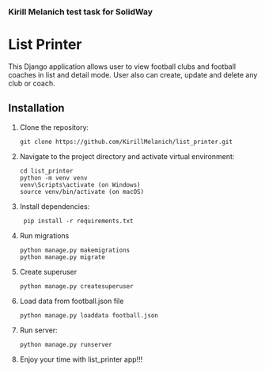 ### Kirill Melanich test task for SolidWay

# List Printer
This Django application allows user to view football clubs and football coaches in list and detail mode. User also can create, update and delete any club or coach.

## Installation 
1. Clone the repository:
   ```shell
   git clone https://github.com/KirillMelanich/list_printer.git
   
2. Navigate to the project directory and activate virtual environment:
   ```shell
   cd list_printer
   python -m venv venv
   venv\Scripts\activate (on Windows)
   source venv/bin/activate (on macOS)
   
3. Install dependencies:
   ```shell
    pip install -r requirements.txt

4. Run migrations
   ```shell
   python manage.py makemigrations
   python manage.py migrate

5. Create superuser
   ```shell
   python manage.py createsuperuser

6. Load data from football.json file
   ```shell
   python manage.py loaddata football.json
   
7. Run server:
   ```shell
   python manage.py runserver
   
8. Enjoy your time with list_printer app!!!